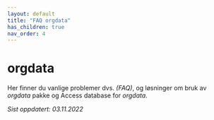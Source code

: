 ```yaml
---
layout: default
title: "FAQ orgdata"
has_children: true
nav_order: 4
---
```


# orgdata

Her finner du vanlige problemer dvs. *(FAQ)*, og løsninger om bruk av *orgdata*
pakke og Access database for *orgdata*.

*Sist oppdatert: 03.11.2022*
